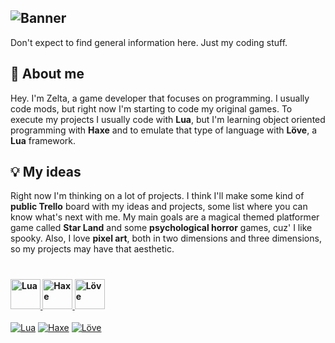 ## ![Banner](https://i.imgur.com/9DoMUOS.png)

Don't expect to find general information here. Just my coding stuff.

## 👾 About me
Hey. I'm Zelta, a game developer that focuses on programming.
I usually code mods, but right now I'm starting to code my original games.
To execute my projects I usually code with **Lua**, but I'm learning object oriented programming with **Haxe** and to emulate that type of language with **Löve**, a **Lua** framework.

## 💡 My ideas
Right now I'm thinking on a lot of projects. I think I'll make some kind of **public Trello** board with my ideas and projects, some list where you can know what's next with me. My main goals are a magical themed platformer game called **Star Land** and some **psychological horror** games, cuz' I like spooky. Also, I love **pixel art**, both in two dimensions and three dimensions, so my projects may have that aesthetic.

<h1></h1>

<h4>   <a href="https://lua.org"><img title="Lua" src="https://upload.wikimedia.org/wikipedia/commons/thumb/c/cf/Lua-Logo.svg/1200px-Lua-Logo.svg.png" width="48"/>   <a href="https://haxe.org"><img title="Haxe" src="https://cdn.jsdelivr.net/gh/devicons/devicon/icons/haxe/haxe-original.svg" width="48"/> <a href="https://love2d.org"><img title="Löve" src="https://i.ibb.co/ZB75fSm/descarga-1-removebg-preview-1.png" width="48"/> </h4>

[![Lua](https://img.shields.io/badge/lua-black?style=for-the-badge&logo=none)](https://lua.org)
[![Haxe](https://img.shields.io/badge/haxe-black?style=for-the-badge&logo=none)](https://haxe.org)
[![Löve](https://img.shields.io/badge/love2d-black?style=for-the-badge&logo=none)](https://haxe.org)